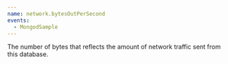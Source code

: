 ```yaml
---
name: network.bytesOutPerSecond
events:
  - MongodSample
---
```


The number of bytes that reflects the amount of network traffic sent from this database.